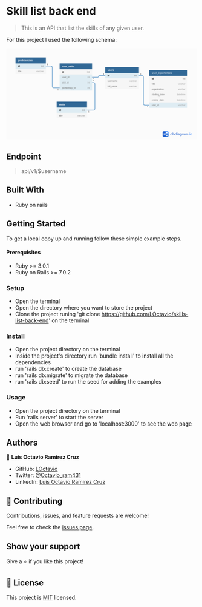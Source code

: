 # Skill list back end

> This is an API that list the skills of any given user.

For this project I used the following schema:

![schema](./Schema.png)

## Endpoint

> api/v1/$username 

## Built With

- Ruby on rails

## Getting Started

To get a local copy up and running follow these simple example steps.

#### Prerequisites

- Ruby >= 3.0.1 
- Ruby on Rails >= 7.0.2

### Setup

- Open the terminal
- Open the directory where you want to store the project
- Clone the project runing 'git clone https://github.com/LOctavio/skills-list-back-end' on the terminal

### Install

- Open the project directory on the terminal
- Inside the project's directory run 'bundle install' to install all the dependencies
- run 'rails db:create' to create the database
- run 'rails db:migrate' to migrate the database
- run 'rails db:seed' to run the seed for adding the examples

### Usage

- Open the project directory on the terminal
- Run 'rails server' to start the server
- Open the web browser and go to 'localhost:3000' to see the web page


## Authors

👤 **Luis Octavio Ramirez Cruz**

- GitHub: [LOctavio](https://github.com/LOctavio)
- Twitter: [@Octavio_ram431](https://twitter.com/Octavio_ram431)
- LinkedIn: [Luis Octavio Ramirez Cruz](https://www.linkedin.com/in/luis-octavio-ramirez-cruz/)

## 🤝 Contributing

Contributions, issues, and feature requests are welcome!

Feel free to check the [issues page](https://github.com/LOctavio/skills-list-back-end/issues).

## Show your support

Give a ⭐️ if you like this project!

## 📝 License

This project is [MIT](./MIT.md) licensed.
